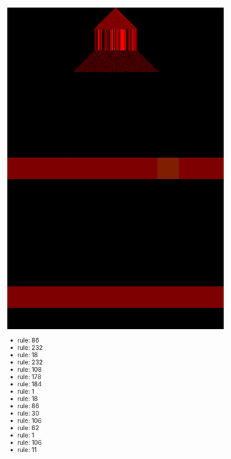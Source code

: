 ![photo](./output.png) 
 * rule: 86
* rule: 232
* rule: 18
* rule: 232
* rule: 108
* rule: 178
* rule: 184
* rule: 1
* rule: 18
* rule: 86
* rule: 30
* rule: 106
* rule: 62
* rule: 1
* rule: 106
* rule: 11
